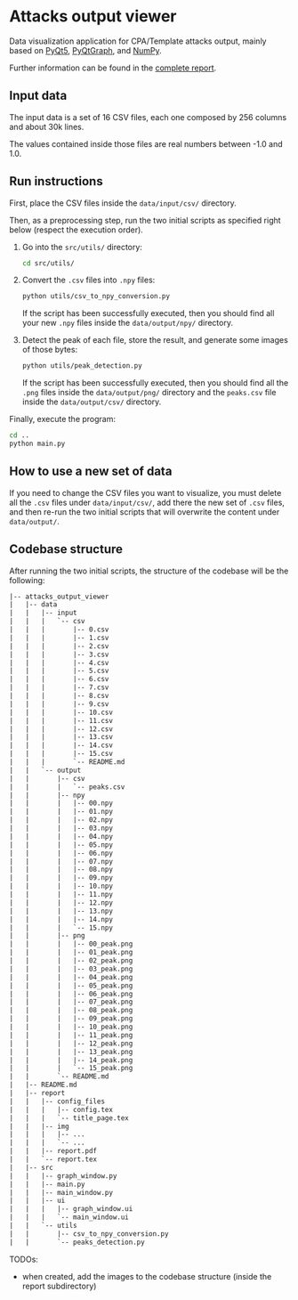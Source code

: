 # Attacks output viewer

Data visualization application for CPA/Template attacks output, mainly based on [PyQt5](https://pypi.org/project/PyQt5),
[PyQtGraph](https://www.pyqtgraph.org), and [NumPy](https://numpy.org).

Further information can be found in the [complete report](report/report.pdf).


## Input data

The input data is a set of 16 CSV files, each one composed by 256 columns and about 30k lines.

The values contained inside those files are real numbers between -1.0 and 1.0.


## Run instructions

First, place the CSV files inside the `data/input/csv/` directory.

Then, as a preprocessing step, run the two initial scripts as specified right below (respect the execution order).

1. Go into the `src/utils/` directory:
   ```bash
   cd src/utils/
   ```

3. Convert the `.csv` files into `.npy` files:
    ```bash
    python utils/csv_to_npy_conversion.py
    ```
   If the script has been successfully executed, then you should find all your new `.npy` files inside
   the `data/output/npy/` directory.

4. Detect the peak of each file, store the result, and generate some images of those bytes:
    ```bash
    python utils/peak_detection.py
    ```
   If the script has been successfully executed, then you should find all the `.png` files inside
   the `data/output/png/` directory and the `peaks.csv` file inside the `data/output/csv/` directory.

Finally, execute the program:
```bash
cd ..
python main.py
```


## How to use a new set of data

If you need to change the CSV files you want to visualize, you must delete all the `.csv` files under `data/input/csv/`,
add there the new set of `.csv` files, and then re-run the two initial scripts that will overwrite the content
under `data/output/`.


## Codebase structure

After running the two initial scripts, the structure of the codebase will be the following:
```txt
|-- attacks_output_viewer
|   |-- data
|   |   |-- input
|   |   |   `-- csv
|   |   |       |-- 0.csv
|   |   |       |-- 1.csv
|   |   |       |-- 2.csv
|   |   |       |-- 3.csv
|   |   |       |-- 4.csv
|   |   |       |-- 5.csv
|   |   |       |-- 6.csv
|   |   |       |-- 7.csv
|   |   |       |-- 8.csv
|   |   |       |-- 9.csv
|   |   |       |-- 10.csv
|   |   |       |-- 11.csv
|   |   |       |-- 12.csv
|   |   |       |-- 13.csv
|   |   |       |-- 14.csv
|   |   |       |-- 15.csv
|   |   |       `-- README.md
|   |   `-- output
|   |       |-- csv
|   |       |   `-- peaks.csv
|   |       |-- npy
|   |       |   |-- 00.npy
|   |       |   |-- 01.npy
|   |       |   |-- 02.npy
|   |       |   |-- 03.npy
|   |       |   |-- 04.npy
|   |       |   |-- 05.npy
|   |       |   |-- 06.npy
|   |       |   |-- 07.npy
|   |       |   |-- 08.npy
|   |       |   |-- 09.npy
|   |       |   |-- 10.npy
|   |       |   |-- 11.npy
|   |       |   |-- 12.npy
|   |       |   |-- 13.npy
|   |       |   |-- 14.npy
|   |       |   `-- 15.npy
|   |       |-- png
|   |       |   |-- 00_peak.png
|   |       |   |-- 01_peak.png
|   |       |   |-- 02_peak.png
|   |       |   |-- 03_peak.png
|   |       |   |-- 04_peak.png
|   |       |   |-- 05_peak.png
|   |       |   |-- 06_peak.png
|   |       |   |-- 07_peak.png
|   |       |   |-- 08_peak.png
|   |       |   |-- 09_peak.png
|   |       |   |-- 10_peak.png
|   |       |   |-- 11_peak.png
|   |       |   |-- 12_peak.png
|   |       |   |-- 13_peak.png
|   |       |   |-- 14_peak.png
|   |       |   `-- 15_peak.png
|   |       `-- README.md
|   |-- README.md
|   |-- report
|   |   |-- config_files
|   |   |   |-- config.tex
|   |   |   `-- title_page.tex
|   |   |-- img
|   |   |   |-- ...
|   |   |   `-- ...
|   |   |-- report.pdf
|   |   `-- report.tex
|   |-- src
|   |   |-- graph_window.py
|   |   |-- main.py
|   |   |-- main_window.py
|   |   |-- ui
|   |   |   |-- graph_window.ui
|   |   |   `-- main_window.ui
|   |   `-- utils
|   |       |-- csv_to_npy_conversion.py
|   |       `-- peaks_detection.py
```


TODOs:
- when created, add the images to the codebase structure (inside the report subdirectory)

